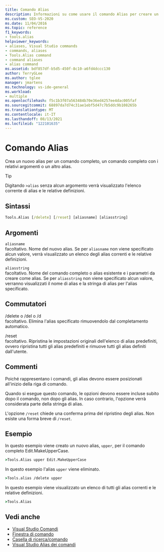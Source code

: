 ```yaml
---
title: Comando Alias
description: Informazioni su come usare il comando Alias per creare un nuovo alias per un comando completo, completare il comando e gli argomenti o un altro alias.
ms.custom: SEO-VS-2020
ms.date: 11/04/2016
ms.topic: reference
f1_keywords:
- tools.alias
helpviewer_keywords:
- aliases, Visual Studio commands
- commands, aliases
- Tools.Alias command
- command aliases
- alias command
ms.assetid: bdf857df-b5d5-450f-8c10-a6fd4dccc130
author: TerryGLee
ms.author: tglee
manager: jmartens
ms.technology: vs-ide-general
ms.workload:
- multiple
ms.openlocfilehash: f5c1b3f07a563484b70e36ed4257ee4dac005faf
ms.sourcegitcommit: 68897da7d74c31ae1ebf5d47c7b5ddc9b108265b
ms.translationtype: MT
ms.contentlocale: it-IT
ms.lasthandoff: 08/13/2021
ms.locfileid: "122101635"
---
```

# <a name="alias-command"></a>Comando Alias
Crea un nuovo alias per un comando completo, un comando completo con i relativi argomenti o un altro alias.

> [!TIP]
> Digitando `>alias` senza alcun argomento verrà visualizzato l'elenco corrente di alias e le relative definizioni.

## <a name="syntax"></a>Sintassi

```cmd
Tools.Alias [/delete] [/reset] [aliasname] [aliasstring]
```

## <a name="arguments"></a>Argomenti
`aliasname`\
facoltativo. Nome del nuovo alias. Se per `aliasname` non viene specificato alcun valore, verrà visualizzato un elenco degli alias correnti e le relative definizioni.

`aliasstring`\
facoltativo. Nome del comando completo o alias esistente e i parametri da creare come alias. Se per `aliasstring` non viene specificato alcun valore, verranno visualizzati il nome di alias e la stringa di alias per l'alias specificato.

## <a name="switches"></a>Commutatori
/delete o /del o /d\
facoltativo. Elimina l'alias specificato rimuovendolo dal completamento automatico.

/reset\
facoltativo. Ripristina le impostazioni originali dell'elenco di alias predefiniti, ovvero ripristina tutti gli alias predefiniti e rimuove tutti gli alias definiti dall'utente.

## <a name="remarks"></a>Commenti
Poiché rappresentano i comandi, gli alias devono essere posizionati all'inizio della riga di comando.

Quando si esegue questo comando, le opzioni devono essere incluse subito dopo il comando, non dopo gli alias. In caso contrario, l'opzione verrà considerata parte della stringa di alias.

L'opzione `/reset` chiede una conferma prima del ripristino degli alias. Non esiste una forma breve di `/reset`.

## <a name="examples"></a>Esempio
In questo esempio viene creato un nuovo alias, `upper`, per il comando completo Edit.MakeUpperCase.

```cmd
>Tools.Alias upper Edit.MakeUpperCase
```

In questo esempio l'alias `upper` viene eliminato.

```cmd
>Tools.alias /delete upper
```

In questo esempio viene visualizzato un elenco di tutti gli alias correnti e le relative definizioni.

```cmd
>Tools.Alias
```

## <a name="see-also"></a>Vedi anche

- [Visual Studio Comandi](../../ide/reference/visual-studio-commands.md)
- [Finestra di comando](../../ide/reference/command-window.md)
- [Casella di ricerca/comando](../../ide/find-command-box.md)
- [Visual Studio Alias dei comandi](../../ide/reference/visual-studio-command-aliases.md)
